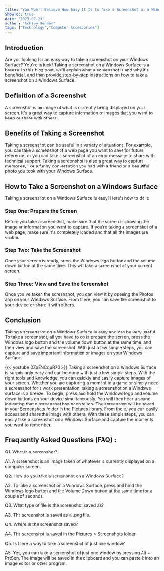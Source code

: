 ```yaml
---
title: "You Won't Believe How Easy It Is to Take a Screenshot on a Windows Surface!"
ShowToc: true 
date: "2023-02-23"
author: "Ashley Bender" 
tags: ["Technology","Computer Accessories"]
---
```

## Introduction
Are you looking for an easy way to take a screenshot on your Windows Surface? You're in luck! Taking a screenshot on a Windows Surface is a breeze. In this blog post, we'll explain what a screenshot is and why it's beneficial, and then provide step-by-step instructions on how to take a screenshot on a Windows Surface. 

## Definition of a Screenshot
A screenshot is an image of what is currently being displayed on your screen. It's a great way to capture information or images that you want to keep or share with others. 

## Benefits of Taking a Screenshot
Taking a screenshot can be useful in a variety of situations. For example, you can take a screenshot of a web page you want to save for future reference, or you can take a screenshot of an error message to share with technical support. Taking a screenshot is also a great way to capture memories, like a funny conversation you had with a friend or a beautiful photo you took with your Windows Surface. 

## How to Take a Screenshot on a Windows Surface
Taking a screenshot on a Windows Surface is easy! Here's how to do it: 

### Step One: Prepare the Screen
Before you take a screenshot, make sure that the screen is showing the image or information you want to capture. If you're taking a screenshot of a web page, make sure it's completely loaded and that all the images are visible. 

### Step Two: Take the Screenshot
Once your screen is ready, press the Windows logo button and the volume down button at the same time. This will take a screenshot of your current screen. 

### Step Three: View and Save the Screenshot
Once you've taken the screenshot, you can view it by opening the Photos app on your Windows Surface. From there, you can save the screenshot to your device or share it with others. 

## Conclusion
Taking a screenshot on a Windows Surface is easy and can be very useful. To take a screenshot, all you have to do is prepare the screen, press the Windows logo button and the volume down button at the same time, and then view and save the screenshot. With just a few simple steps, you can capture and save important information or images on your Windows Surface.

{{< youtube 0ZxENCquR70 >}} 
Taking a screenshot on a Windows Surface is surprisingly easy and can be done with just a few simple steps. With the right tools and knowledge, you can quickly and easily capture images of your screen. Whether you are capturing a moment in a game or simply need a screenshot for a work presentation, taking a screenshot on a Windows surface is a breeze. To begin, press and hold the Windows logo and volume down buttons on your device simultaneously. You will then hear a sound indicating that a screenshot has been taken. The screenshot will be saved in your Screenshots folder in the Pictures library. From there, you can easily access and share the image with others. With these simple steps, you can easily take a screenshot on a Windows Surface and capture the moments you want to remember.

## Frequently Asked Questions (FAQ) :
Q1. What is a screenshot?

A1. A screenshot is an image taken of whatever is currently displayed on a computer screen. 

Q2. How do you take a screenshot on a Windows Surface?

A2. To take a screenshot on a Windows Surface, press and hold the Windows logo button and the Volume Down button at the same time for a couple of seconds. 

Q3. What type of file is the screenshot saved as?

A3. The screenshot is saved as a .png file. 

Q4. Where is the screenshot saved?

A4. The screenshot is saved in the Pictures > Screenshots folder.

Q5. Is there a way to take a screenshot of just one window?

A5. Yes, you can take a screenshot of just one window by pressing Alt + PrtScn. The image will be saved in the clipboard and you can paste it into an image editor or other program.



